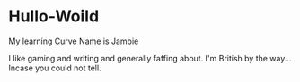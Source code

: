 # Hullo-Woild
My learning Curve
Name is Jambie

I like gaming and writing and generally faffing about.
I'm British by the way... Incase you could not tell.

